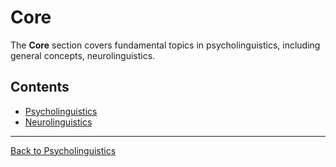 # Core

The **Core** section covers fundamental topics in psycholinguistics, including general concepts, neurolinguistics.

## Contents
- [Psycholinguistics](Psycholinguistics.md)
- [Neurolinguistics](Neurolinguistics.md)

---

[Back to Psycholinguistics](../README.md)
